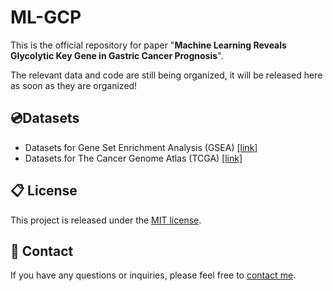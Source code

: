# ML-GCP
This is the official repository for paper "**Machine Learning Reveals Glycolytic Key Gene in Gastric Cancer Prognosis**".

The relevant data and code are still being organized, it will be released here as soon as they are organized!

## 💿Datasets
+ Datasets for Gene Set Enrichment Analysis (GSEA) [[link]](https://www.gsea-msigdb.org/gsea/index.jsp)
+ Datasets for The Cancer Genome Atlas (TCGA) [[link]](https://gdc.cancer.gov/about-data/data-sources)

## 📋 License
This project is released under the [MIT license](https://github.com/ohayonguy/PMRF/blob/main/LICENSE).

## 📧 Contact
If you have any questions or inquiries, please feel free to [contact me](mailto:leenamx@outlook.com).
